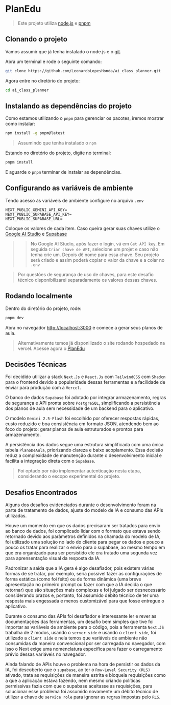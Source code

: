 # PlanEdu

> Este projeto utiliza [node.js](https://nodejs.org/pt/download) e [pnpm](https://pnpm.io/pt/installation#usando-npm)

## Clonando o projeto

Vamos assumir que já tenha instalado o node.js e o [git](https://git-scm.com/install).

Abra um terminal e rode o seguinte comando:

```bash
git clone https://github.com/LeonardoLopesHonda/ai_class_planner.git
```

Agora entre no diretório do projeto:

```bash
cd ai_class_planner
```

## Instalando as dependências do projeto

Como estamos utilizando o `pnpm` para gerenciar os pacotes, iremos mostrar como instalar:

```bash
npm install -g pnpm@latest
```

> Assumindo que tenha instalado o `npm`

Estando no diretório do projeto, digite no terminal:

```bash
pnpm install
```

E aguarde o `pnpm` terminar de instalar as dependências.

## Configurando as variáveis de ambiente

Tendo acesso às variáveis de ambiente configure no arquivo `.env`

```env
NEXT_PUBLIC_GEMINI_API_KEY=
NEXT_PUBLIC_SUPABASE_API_KEY=
NEXT_PUBLIC_SUPABASE_URL=
```

Coloque os valores de cada item. Caso queira gerar suas chaves utilize o [Google AI Studio](https://aistudio.google.com/welcome) e [Supabase](https://supabase.com)

> > No Google AI Studio, após fazer o login, vá em `Get API key`. Em seguida `Criar chave de API`, selecione um projet e caso não tenha crie um. Depois dê nome para essa chave. Seu projeto será criado e assim poderá copiar o valor da chave e a colar no `.env`

> >

> Por questões de segurança de uso de chaves, para este desafio técnico disponibilizarei separadamente os valores dessas chaves.

## Rodando localmente

Dentro do diretório do projeto, rode:

```bash
pnpm dev
```

Abra no navegador [http://localhost:3000](http://localhost:3000) e comece a gerar seus planos de aula.

> Alternativamente temos já disponilizado o site rodando hospedado na vercel. Acesse agora o [PlanEdu](https://ai-class-planner-nine.vercel.app/)

## Decisões Técnicas

Foi decidido utilizar a stack `Next.Js` e `React.Js` com `TailwindCSS` com `Shadcn` para o frontend devido a popularidade dessas ferramentas e a facilidade de enviar para produção com a `Vercel`. 

O banco de dados `Supabase` foi adotado por integrar armazenamento, regras de segurança e API pronta sobre `PostgreSQL`, simplificando a persistência dos planos de aula sem necessidade de um backend para o aplicativo.

O modelo `Gemini 2.5-Flash` foi escolhido por oferecer respostas rápidas, custo reduzido e boa consistência em formato JSON, atendendo bem ao foco do projeto: gerar planos de aula estruturados e prontos para armazenamento.

A persistência dos dados segue uma estrutura simplificada com uma única tabela `PlanoDeAula`, priorizando clareza e baixo acoplamento. Essa decisão reduz a complexidade de manutenção durante o desenvolvimento inicial e facilita a integração direta com o `Supabase`.

> Foi optado por não implementar autenticação nesta etapa, considerando o escopo experimental do projeto.

## Desafios Encontrados

Alguns dos desafios evidenciados durante o desenvolvimento foram na parte de tratamento de dados, ajuste do modelo de IA e consumo das APIs utilizadas. 

Houve um momento em que os dados precisaram ser tratados para envio ao banco de dados, foi complicado lidar com o formato que estava sendo retornado devido aos parâmetros definidos na chamada do modelo de IA, foi utilizado uma solução no lado do cliente para pegar os dados e pouco a pouco os tratar para realizar o envio para o supabase, ao mesmo tempo em que era organizado para ser persistido ele era tratado uma segunda vez para aprensentação visual da resposta da IA.

Padronizar a saída que a IA gera é algo desafiador, pois existem várias formas de se tratar, por exemplo, seria possível fazer as configurações de forma estática (como foi feito) ou de forma dinâmica (uma breve apresentação no primeiro prompt ou fazer com que a IA decida o que retornar) que são situações mais complexas e foi julgado ser desnecessário considerando prazos e, portanto, foi assumido débito técnico de ter uma resposta mais engessada e menos customizável para que fosse entregue o aplicativo.

Durante o consumo das APIs foi desafiador e interessante ler e rever as documentações das ferramentas, um desafio bem simples que tive foi importar as variáveis de ambiente para o código, pois a ferramenta `Next.JS` trabalha de 2 modos, usando o `server side` e usando o `client side`, foi utilizado a `client side` e nela temos que variáveis de ambiente não consumidas da maneira convencional por ser carregada no navegador, com isso o Next exige uma nomenclatura específica para fazer o carregamento prévio dessas variáveis no navegador.

Ainda falando de APIs houve o problema na hora de persistir os dados da IA, foi descoberto que o `supabase`, ao ter o `Row-Level Security (RLS)` ativado, trata as requisições de maneira estrita e bloqueia requisições como a que a aplicação estava fazendo, nem mesmo criando políticas permissivas fazia com que o supabase aceitasse as requisições, para solucionar esse problema foi assumido novamente um débito técnico de utilizar a chave de `service role` para ignorar as regras impostas pelo `RLS`.